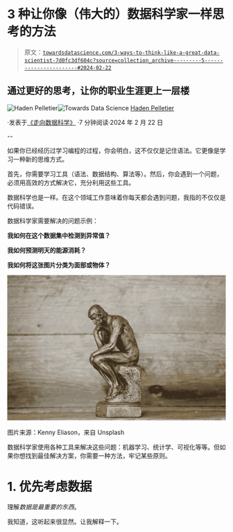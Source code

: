 # 3 种让你像（伟大的）数据科学家一样思考的方法

> 原文：[`towardsdatascience.com/3-ways-to-think-like-a-great-data-scientist-7d0fc3df604c?source=collection_archive---------5-----------------------#2024-02-22`](https://towardsdatascience.com/3-ways-to-think-like-a-great-data-scientist-7d0fc3df604c?source=collection_archive---------5-----------------------#2024-02-22)

## 通过更好的思考，让你的职业生涯更上一层楼

[](https://medium.com/@pelletierhaden?source=post_page---byline--7d0fc3df604c--------------------------------)![Haden Pelletier](https://medium.com/@pelletierhaden?source=post_page---byline--7d0fc3df604c--------------------------------)[](https://towardsdatascience.com/?source=post_page---byline--7d0fc3df604c--------------------------------)![Towards Data Science](https://towardsdatascience.com/?source=post_page---byline--7d0fc3df604c--------------------------------) [Haden Pelletier](https://medium.com/@pelletierhaden?source=post_page---byline--7d0fc3df604c--------------------------------)

·发表于[《走向数据科学》](https://towardsdatascience.com/?source=post_page---byline--7d0fc3df604c--------------------------------) ·7 分钟阅读·2024 年 2 月 22 日

--

如果你已经经历过学习编程的过程，你会明白，这不仅仅是记住语法。它更像是学习一种新的思维方式。

首先，你需要学习工具（语法、数据结构、算法等）。然后，你会遇到一个问题，必须用高效的方式解决它，充分利用这些工具。

数据科学也是一样。在这个领域工作意味着你每天都会遇到问题，我指的不仅仅是代码错误。

数据科学家需要解决的问题示例：

**我如何在这个数据集中检测到异常值？**

**我如何预测明天的能源消耗？**

**我如何将这张图片分类为面部或物体？**

![](img/f432f27517eb3fd07f6863b872e92a24.png)

图片来源：Kenny Eliason，来自 Unsplash

数据科学家使用各种工具来解决这些问题：机器学习、统计学、可视化等等。但如果你想找到最佳解决方案，你需要一种方法，牢记某些原则。

# 1. 优先考虑数据

理解*数据是最重要的东西*。

我知道，这听起来很显然。让我解释一下。
